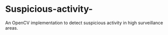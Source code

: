 # Suspicious-activity-
An OpenCV implementation to detect suspicious activity in high surveillance areas.
